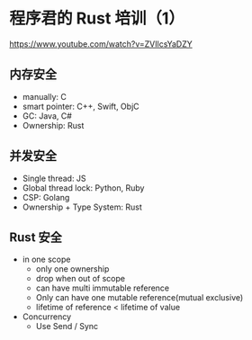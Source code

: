 # 程序君的 Rust 培训（1）
https://www.youtube.com/watch?v=ZVIlcsYaDZY

## 内存安全
- manually: C
- smart pointer: C++, Swift, ObjC
- GC: Java, C#
- Ownership: Rust
  
## 并发安全
- Single thread: JS
- Global thread lock: Python, Ruby
- CSP: Golang
- Ownership + Type System: Rust

## Rust 安全
- in one scope
  - only one ownership
  - drop when out of scope
  - can have multi immutable reference
  - Only can have one mutable reference(mutual exclusive)
  - lifetime of reference < lifetime of value
- Concurrency
  - Use Send / Sync
